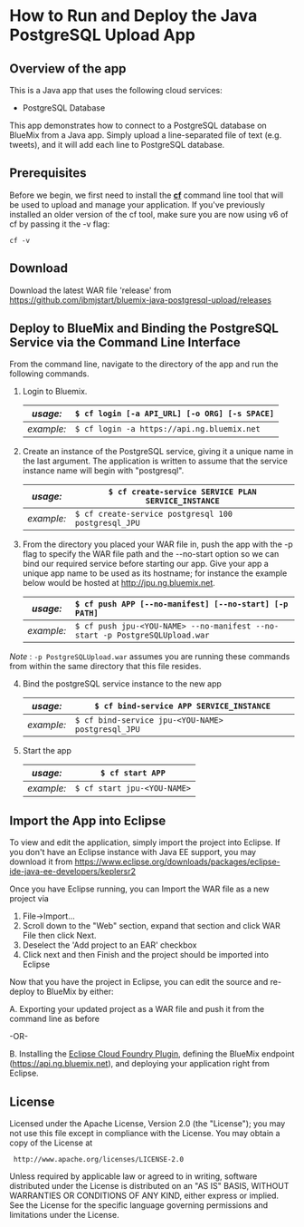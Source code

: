 # How to Run and Deploy the Java PostgreSQL Upload App #

## Overview of the app ##

This is a Java app that uses the following cloud services:

- PostgreSQL Database

This app demonstrates how to connect to a PostgreSQL database on BlueMix from a Java app. 
Simply upload a line-separated file of text (e.g. tweets), and it will add each line to PostgreSQL database.

## Prerequisites ##

Before we begin, we first need to install the [**cf**](https://github.com/cloudfoundry/cli/releases) command line tool that will be used to upload and manage your application. If you've previously installed an older version of the cf tool, make sure you are now using v6 of cf by passing it the -v flag:

    cf -v
        
## Download ##

Download the latest WAR file 'release' from https://github.com/ibmjstart/bluemix-java-postgresql-upload/releases

## Deploy to BlueMix and Binding the PostgreSQL Service via the Command Line Interface ##

From the command line, navigate to the directory of the app and run the following commands.

1. Login to Bluemix.

   | *usage:*   | `$ cf login [-a API_URL] [-o ORG] [-s SPACE]`|
   |------------|----------------------------------------------|
   | *example:* | `$ cf login -a https://api.ng.bluemix.net`   |

2. Create an instance of the PostgreSQL service, giving it a unique name in the last argument.  The application is written to assume that the service instance name will begin with "postgresql".

   | *usage:*   | `$ cf create-service SERVICE PLAN SERVICE_INSTANCE`|
   |------------|----------------------------------------------------|
   | *example:* | `$ cf create-service postgresql 100 postgresql_JPU`|

3. From the directory you placed your WAR file in, push the app with the -p flag to specify the WAR file path and the --no-start option so we can bind our required service before starting our app.  Give your app a unique app name to be used as its hostname; for instance the example below would be hosted at http://jpu.ng.bluemix.net.

   | *usage:*   | `$ cf push APP [--no-manifest] [--no-start] [-p PATH]`       |
   |------------|:----------------------------------------------------------------|
   | *example:* | `$ cf push jpu-<YOU-NAME> --no-manifest --no-start -p PostgreSQLUpload.war`|

 *Note* : `-p PostgreSQLUpload.war` assumes you are running these commands from within the same directory that this file resides.

4. Bind the postgreSQL service instance to the new app

   | *usage:*   | `$ cf bind-service APP SERVICE_INSTANCE`|
   |------------|-----------------------------------------|
   | *example:* | `$ cf bind-service jpu-<YOU-NAME> postgresql_JPU`|

5. Start the app

   | *usage:*   | `$ cf start APP`|
   |------------|-----------------|
   | *example:* | `$ cf start jpu-<YOU-NAME>`|
   
## Import the App into Eclipse ##

To view and edit the application, simply import the project into Eclipse.  If you don't have an Eclipse instance with Java EE support, you may download it from https://www.eclipse.org/downloads/packages/eclipse-ide-java-ee-developers/keplersr2

Once you have Eclipse running, you can Import the WAR file as a new project via
  1. File->Import...
  2. Scroll down to the "Web" section, expand that section and click WAR File then click Next.
  3. Deselect the 'Add project to an EAR' checkbox
  4. Click next and then Finish and the project should be imported into Eclipse

Now that you have the project in Eclipse, you can edit the source and re-deploy to BlueMix by either:
  
  A.  Exporting your updated project as a WAR file and push it from the command line as before
  
 -OR- 
  
  B.  Installing the [Eclipse Cloud Foundry Plugin](https://marketplace.eclipse.org/content/cloud-foundry-integration-eclipse), defining the BlueMix endpoint (https://api.ng.bluemix.net), and deploying your application right from Eclipse.

## License ##
Licensed under the Apache License, Version 2.0 (the "License"); you may not use this file except in compliance with the License. You may obtain a copy of the License at

     http://www.apache.org/licenses/LICENSE-2.0

Unless required by applicable law or agreed to in writing, software distributed under the License is distributed on an "AS IS" BASIS, WITHOUT WARRANTIES OR CONDITIONS OF ANY KIND, either express or implied. See the License for the specific language governing permissions and limitations under the License.
